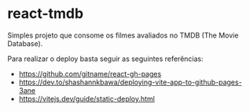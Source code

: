 # react-tmdb
Simples projeto que consome os filmes avaliados no TMDB (The Movie Database).

Para realizar o deploy basta seguir as seguintes referências:
- https://github.com/gitname/react-gh-pages
- https://dev.to/shashannkbawa/deploying-vite-app-to-github-pages-3ane
- https://vitejs.dev/guide/static-deploy.html
